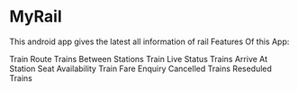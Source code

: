 # MyRail
This android app gives the latest all information of rail
Features Of this App:

Train Route
Trains Between Stations
Train Live Status
Trains Arrive At Station
Seat Availability
Train Fare Enquiry
Cancelled Trains
Reseduled Trains
